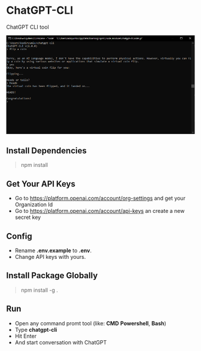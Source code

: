 # ChatGPT-CLI
ChatGPT CLI tool

![ChatGPT-CLI](images/chatgpt-cli.png)

## Install Dependencies
> npm install

## Get Your API Keys
* Go to https://platform.openai.com/account/org-settings and get your Organization Id
* Go to https://platform.openai.com/account/api-keys an create a new secret key

## Config
* Rename **.env.example** to **.env**.
* Change API keys with yours.

## Install Package Globally
> npm install -g .

## Run
* Open any command promt tool (like: **CMD** **Powershell**, **Bash**)
* Type **chatgpt-cli**
* Hit Enter
* And start conversation with ChatGPT